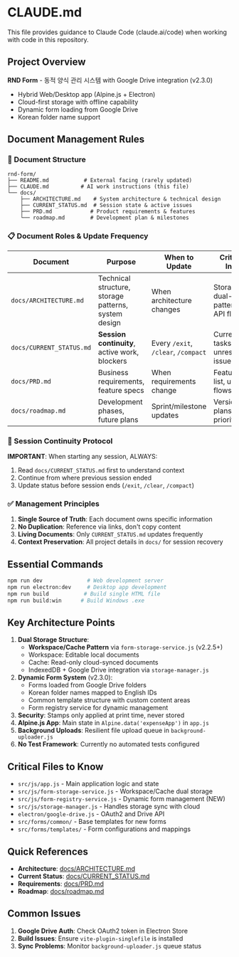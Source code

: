 # CLAUDE.md

This file provides guidance to Claude Code (claude.ai/code) when working with code in this repository.

## Project Overview
**RND Form** - 동적 양식 관리 시스템 with Google Drive integration (v2.3.0)
- Hybrid Web/Desktop app (Alpine.js + Electron)
- Cloud-first storage with offline capability
- Dynamic form loading from Google Drive
- Korean folder name support

## Document Management Rules

### 📁 Document Structure
```
rnd-form/
├── README.md           # External facing (rarely updated)
├── CLAUDE.md          # AI work instructions (this file)
└── docs/
    ├── ARCHITECTURE.md    # System architecture & technical design
    ├── CURRENT_STATUS.md  # Session state & active issues
    ├── PRD.md            # Product requirements & features
    └── roadmap.md        # Development plan & milestones
```

### 📋 Document Roles & Update Frequency

| Document | Purpose | When to Update | Critical Info |
|----------|---------|----------------|---------------|
| `docs/ARCHITECTURE.md` | Technical structure, storage patterns, system design | When architecture changes | Storage dual-pattern, API flows |
| `docs/CURRENT_STATUS.md` | **Session continuity**, active work, blockers | Every `/exit`, `/clear`, `/compact` | Current tasks, unresolved issues |
| `docs/PRD.md` | Business requirements, feature specs | When requirements change | Feature list, user flows |
| `docs/roadmap.md` | Development phases, future plans | Sprint/milestone updates | Version plans, priorities |

### 🔄 Session Continuity Protocol

**IMPORTANT**: When starting any session, ALWAYS:
1. Read `docs/CURRENT_STATUS.md` first to understand context
2. Continue from where previous session ended
3. Update status before session ends (`/exit`, `/clear`, `/compact`)

### ✅ Management Principles

1. **Single Source of Truth**: Each document owns specific information
2. **No Duplication**: Reference via links, don't copy content
3. **Living Documents**: Only `CURRENT_STATUS.md` updates frequently
4. **Context Preservation**: All project details in `docs/` for session recovery

## Essential Commands

```bash
npm run dev              # Web development server
npm run electron:dev     # Desktop app development
npm run build           # Build single HTML file
npm run build:win      # Build Windows .exe
```

## Key Architecture Points

1. **Dual Storage Structure**:
   - **Workspace/Cache Pattern** via `form-storage-service.js` (v2.2.5+)
   - Workspace: Editable local documents
   - Cache: Read-only cloud-synced documents
   - IndexedDB + Google Drive integration via `storage-manager.js`
2. **Dynamic Form System** (v2.3.0):
   - Forms loaded from Google Drive folders
   - Korean folder names mapped to English IDs
   - Common template structure with custom content areas
   - Form registry service for dynamic management
3. **Security**: Stamps only applied at print time, never stored
4. **Alpine.js App**: Main state in `Alpine.data('expenseApp')` in `app.js`
5. **Background Uploads**: Resilient file upload queue in `background-uploader.js`
6. **No Test Framework**: Currently no automated tests configured

## Critical Files to Know

- `src/js/app.js` - Main application logic and state
- `src/js/form-storage-service.js` - Workspace/Cache dual storage
- `src/js/form-registry-service.js` - Dynamic form management (NEW)
- `src/js/storage-manager.js` - Handles storage sync with cloud
- `electron/google-drive.js` - OAuth2 and Drive API
- `src/forms/common/` - Base templates for new forms
- `src/forms/templates/` - Form configurations and mappings

## Quick References

- **Architecture**: [docs/ARCHITECTURE.md](docs/ARCHITECTURE.md)
- **Current Status**: [docs/CURRENT_STATUS.md](docs/CURRENT_STATUS.md)
- **Requirements**: [docs/PRD.md](docs/PRD.md)
- **Roadmap**: [docs/roadmap.md](docs/roadmap.md)

## Common Issues

1. **Google Drive Auth**: Check OAuth2 token in Electron Store
2. **Build Issues**: Ensure `vite-plugin-singlefile` is installed
3. **Sync Problems**: Monitor `background-uploader.js` queue status